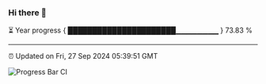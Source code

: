 ### Hi there 👋

⏳ Year progress { ██████████████████████▁▁▁▁▁▁▁▁ } 73.83 %

---

⏰ Updated on Fri, 27 Sep 2024 05:39:51 GMT

![Progress Bar CI](https://github.com/IshwaranRudhara/GIT-ACTION/workflows/Progress%20Bar%20CI/badge.svg)
